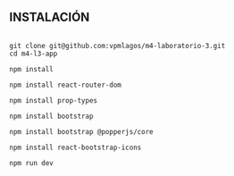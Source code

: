 
## INSTALACIÓN

<code>
git clone git@github.com:vpmlagos/m4-laboratorio-3.git
cd m4-l3-app <br>
npm install<br>
npm install react-router-dom<br>
npm install prop-types<br>
npm install bootstrap<br>
npm install bootstrap @popperjs/core<br>
npm install react-bootstrap-icons<br>
npm run dev<br>
</code>


